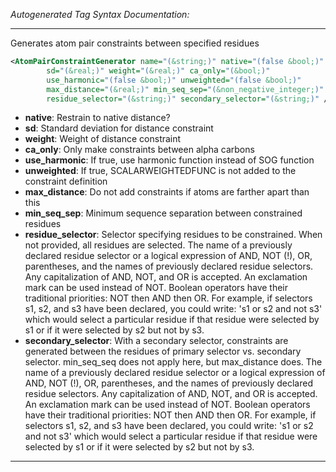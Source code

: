 <!-- THIS IS AN AUTOGENERATED FILE: Don't edit it directly, instead change the schema definition in the code itself. -->

_Autogenerated Tag Syntax Documentation:_

---
Generates atom pair constraints between specified residues

```xml
<AtomPairConstraintGenerator name="(&string;)" native="(false &bool;)"
        sd="(&real;)" weight="(&real;)" ca_only="(&bool;)"
        use_harmonic="(false &bool;)" unweighted="(false &bool;)"
        max_distance="(&real;)" min_seq_sep="(&non_negative_integer;)"
        residue_selector="(&string;)" secondary_selector="(&string;)" />
```

-   **native**: Restrain to native distance?
-   **sd**: Standard deviation for distance constraint
-   **weight**: Weight of distance constraint
-   **ca_only**: Only make constraints between alpha carbons
-   **use_harmonic**: If true, use harmonic function instead of SOG function
-   **unweighted**: If true, SCALARWEIGHTEDFUNC is not added to the constraint definition
-   **max_distance**: Do not add constraints if atoms are farther apart than this
-   **min_seq_sep**: Minimum sequence separation between constrained residues
-   **residue_selector**: Selector specifying residues to be constrained. When not provided, all residues are selected. The name of a previously declared residue selector or a logical expression of AND, NOT (!), OR, parentheses, and the names of previously declared residue selectors. Any capitalization of AND, NOT, and OR is accepted. An exclamation mark can be used instead of NOT. Boolean operators have their traditional priorities: NOT then AND then OR. For example, if selectors s1, s2, and s3 have been declared, you could write: 's1 or s2 and not s3' which would select a particular residue if that residue were selected by s1 or if it were selected by s2 but not by s3.
-   **secondary_selector**: With a secondary selector, constraints are generated between the residues of primary selector vs. secondary selector. min_seq_seq does not apply here, but max_distance does. The name of a previously declared residue selector or a logical expression of AND, NOT (!), OR, parentheses, and the names of previously declared residue selectors. Any capitalization of AND, NOT, and OR is accepted. An exclamation mark can be used instead of NOT. Boolean operators have their traditional priorities: NOT then AND then OR. For example, if selectors s1, s2, and s3 have been declared, you could write: 's1 or s2 and not s3' which would select a particular residue if that residue were selected by s1 or if it were selected by s2 but not by s3.

---
